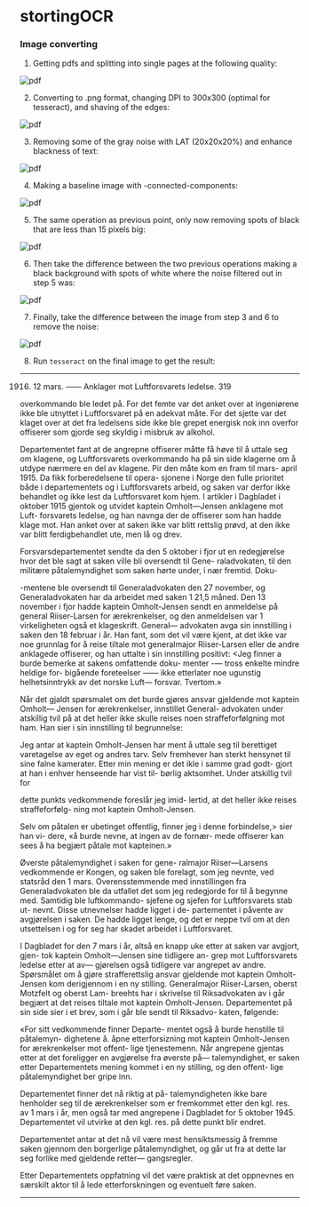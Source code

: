 # stortingOCR


### Image converting

1. Getting pdfs and splitting into single pages at the following quality:

  ![pdf](./example/pdf-0493.png "Pdf picture quality")

2. Converting to .png format, changing DPI to 300x300 (optimal for tesseract), and shaving of the edges:

  ![pdf](./example/initiala-0493.png "Pdf picture quality")

3. Removing some of the gray noise with LAT (20x20x20%) and enhance blackness of text:

  ![pdf](./example/first-0493.png "Pdf picture quality")

4. Making a baseline image with -connected-components:

  ![pdf](./example/second-0493.png "Pdf picture quality")

5. The same operation as previous point, only now removing spots of black that are less than 15 pixels big:

  ![pdf](./example/third-0493.png "Pdf picture quality")

6. Then take the difference between the two previous operations making a black background with spots of white where the noise filtered out in step 5 was:

  ![pdf](./example/fourth-0493.png "Pdf picture quality")

7. Finally, take the difference between the image from step 3 and 6 to remove the noise:

  ![pdf](./example/final-0493.png "Pdf picture quality")

8. Run `tesseract` on the final image to get the result:
___
1916. 12 mars. —— Anklager mot Luftforsvarets ledelse. 319

overkommando ble ledet på. For det femte
var det anket over at ingeniørene ikke ble
utnyttet i Luftforsvaret på en adekvat måte.
For det sjette var det klaget over at det fra
ledelsens side ikke ble grepet energisk nok
inn overfor offiserer som gjorde seg skyldig
i misbruk av alkohol.

Departementet fant at de angrepne offiserer
måtte få høve til å uttale seg om klagene, og
Luftforsvarets overkommando ha på sin side
klagerne om å utdype nærmere en del av
klagene. Pir den måte kom en fram til mars-
april 1915. Da fikk forberedelsene til opera-
sjonene i Norge den fulle prioritet både i
departementets og i Luftforsvarets arbeid,
og saken var derfor ikke behandlet og ikke
lest da Luftforsvaret kom hjem. I artikler
i Dagbladet i oktober 1915 gjentok og utvidet
kaptein Omholt—Jensen anklagene mot Luft-
forsvarets ledelse, og han navnga der de
offiserer som han hadde klage mot. Han anket
over at saken ikke var blitt rettslig prøvd,
at den ikke var blitt ferdigbehandlet ute,
men lå og drev.

Forsvarsdepartementet sendte da den 5
oktober i fjor ut en redegjørelse hvor det
ble sagt at saken ville bli oversendt til Gene-
raladvokaten, til den militære påtalemyndighet
som saken hørte under, i nær fremtid. Doku-

-mentene ble oversendt til Generaladvokaten
den 27 november, og Generaladvokaten har
da arbeidet med saken 1 21,5 måned. Den 13
november i fjor hadde kaptein Omholt-Jensen
sendt en anmeldelse på general Riiser-Larsen
for ærekrenkelser, og den anmeldelsen var 1
virkeligheten også et klageskrift. General—
advokaten avga sin innstilling i saken den
18 februar i år. Han fant, som det vil være
kjent, at det ikke var noe grunnlag for å
reise tiltale mot generalmajor Riiser-Larsen
eller de andre anklagede offiserer, og han
uttalte i sin innstilling positivt: <Jeg finner
a burde bemerke at sakens omfattende doku-
menter -— tross enkelte mindre heldige for-
bigående foreteelser —— ikke etterlater noe
ugunstig helhetsinntrykk av det norske Luft—
forsvar. Tvertom.»

Når det gjaldt spørsmalet om det burde
gjøres ansvar gjeldende mot kaptein Omholt—
Jensen for ærekrenkelser, innstillet General-
advokaten under atskillig tvil på at det heller
ikke skulle reises noen straffeforfølgning mot
ham. Han sier i sin innstilling til begrunnelse:

Jeg antar at kaptein Omholt-Jensen har
ment å uttale seg til berettiget varetagelse
av eget og andres tarv. Selv fremhever han
sterkt hensynet til sine falne kamerater. Etter
min mening er det ikle i samme grad godt-
gjort at han i enhver henseende har vist til-
børlig aktsomhet. Under atskillig tvil for

dette punkts vedkommende foreslår jeg imid-
lertid, at det heller ikke reises straffeforfølg-
ning mot kaptein Omholt-Jensen.

Selv om påtalen er ubetinget offentlig,
finner jeg i denne forbindelse,> sier han vi-
dere, «å burde nevne, at ingen av de fornær-
mede offiserer kan sees å ha begjært påtale
mot kapteinen.»

Øverste påtalemyndighet i saken for gene-
ralmajor Riiser—Larsens vedkommende er
Kongen, og saken ble forelagt, som jeg nevnte,
ved statsråd den 1 mars. Overensstemmende
med innstillingen fra Generaladvokaten ble
da utfallet det som jeg redegjorde for til å
begynne med. Samtidig ble luftkommando-
sjefene og sjefen for Luftforsvarets stab ut-
nevnt. Disse utnevnelser hadde ligget i de-
partementet i påvente av avgjørelsen i saken.
De hadde ligget lenge, og det er neppe tvil
om at den utsettelsen i og for seg har skadet
arbeidet i Luftforsvaret.

I Dagbladet for den 7 mars i år, altså en
knapp uke etter at saken var avgjort, gjen-
tok kaptein Omholt—Jensen sine tidligere an-
grep mot Luftforsvarets ledelse etter at av—
gjørelsen også tidligere var angrepet av andre.
Spørsmålet om å gjøre strafferettslig ansvar
gjeldende mot kaptein Omholt-Jensen kom
derigjennom i en ny stilling. Generalmajor
Riiser-Larsen, oberst Motzfelt og oberst Lam-
breehts har i skrivelse til Riksadvokaten av
i går begjært at det reises tiltale mot kaptein
Omholt-Jensen. Departementet på sin side sier
i et brev, som i går ble sendt til Riksadvo-
katen, følgende:

«For sitt vedkommende finner Departe-
mentet også å burde henstille til påtalemyn-
dighetene å. åpne etterforsizning mot kaptein
Omholt-Jensen for ærekrenkelser mot offent-
lige tjenestemenn. Når angrepene gjentas etter
at det foreligger en avgjørelse fra øverste på—
talemyndighet, er saken etter Departementets
mening kommet i en ny stilling, og den offent-
lige påtalemyndighet ber gripe inn.

Departementet finner det nå riktig at på-
talemyndigheten ikke bare henholder seg til
de ærekrenkelser som er fremkommet etter
den kgl. res. av 1 mars i år, men også tar med
angrepene i Dagbladet for 5 oktober 1945.
Departementet vil utvirke at den kgl. res. på
dette punkt blir endret.

Departementet antar at det nå vil være
mest hensiktsmessig å fremme saken gjennom
den borgerlige påtalemyndighet, og går ut fra
at dette lar seg forlike med gjeldende retter—
gangsregler.

Etter Departementets oppfatning vil det
være praktisk at det oppnevnes en særskilt
aktor til å lede etterforskningen og eventuelt
føre saken.

___
